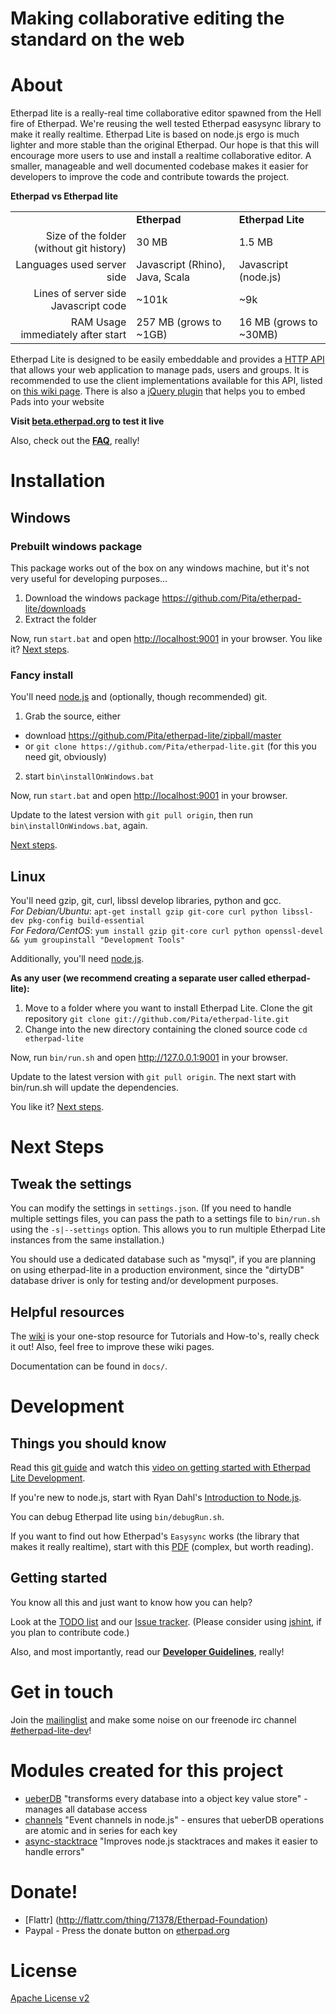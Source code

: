 # Making collaborative editing the standard on the web

# About
Etherpad lite is a really-real time collaborative editor spawned from the Hell fire of Etherpad. 
We're reusing the well tested Etherpad easysync library to make it really realtime. Etherpad Lite 
is based on node.js ergo is much lighter and more stable than the original Etherpad. Our hope 
is that this will encourage more users to use and install a realtime collaborative editor. A smaller, manageable and well 
documented codebase makes it easier for developers to improve the code and contribute towards the project.

**Etherpad vs Etherpad lite**
<table>
  <tr>
    <td>&nbsp;</td><td><b>Etherpad</b></td><td><b>Etherpad Lite</b></td>
  </tr>
  <tr>
    <td align="right">Size of the folder (without git history)</td><td>30 MB</td><td>1.5 MB</td>
  </tr>
  <tr>
    <td align="right">Languages used server side</td><td>Javascript (Rhino), Java, Scala</td><td>Javascript (node.js)</td>
  </tr>
  <tr>
    <td align="right">Lines of server side Javascript code</td><td>~101k</td><td>~9k</td>
  </tr>
  <tr>
    <td align="right">RAM Usage immediately after start</td><td>257 MB (grows to ~1GB)</td><td>16 MB (grows to ~30MB)</td>
  </tr>
</table> 


Etherpad Lite is designed to be easily embeddable and provides a [HTTP API](https://github.com/Pita/etherpad-lite/wiki/HTTP-API) 
that allows your web application to manage pads, users and groups. It is recommended to use the client implementations available for this API, listed on [this wiki page](https://github.com/Pita/etherpad-lite/wiki/HTTP-API-client-libraries).
There is also a [jQuery plugin](https://github.com/johnyma22/etherpad-lite-jquery-plugin) that helps you to embed Pads into your website

**Visit [beta.etherpad.org](http://beta.etherpad.org) to test it live**

Also, check out the **[FAQ](https://github.com/Pita/etherpad-lite/wiki/FAQ)**, really!

# Installation

## Windows

### Prebuilt windows package
This package works out of the box on any windows machine, but it's not very useful for developing purposes...

1. Download the windows package <https://github.com/Pita/etherpad-lite/downloads>
2. Extract the folder

Now, run `start.bat` and open <http://localhost:9001> in your browser. You like it? [Next steps](#next-steps).

### Fancy install
You'll need [node.js](http://nodejs.org) and (optionally, though recommended) git.

1. Grab the source, either
  - download <https://github.com/Pita/etherpad-lite/zipball/master>
  - or `git clone https://github.com/Pita/etherpad-lite.git` (for this you need git, obviously)
2. start `bin\installOnWindows.bat`

Now, run `start.bat` and open <http://localhost:9001> in your browser.

Update to the latest version with `git pull origin`, then run `bin\installOnWindows.bat`, again.

[Next steps](#next-steps).

## Linux
You'll need gzip, git, curl, libssl develop libraries, python and gcc.  
*For Debian/Ubuntu*: `apt-get install gzip git-core curl python libssl-dev pkg-config build-essential`  
*For Fedora/CentOS*: `yum install gzip git-core curl python openssl-devel && yum groupinstall "Development Tools"`

Additionally, you'll need [node.js](http://nodejs.org).

**As any user (we recommend creating a separate user called etherpad-lite):**

1. Move to a folder where you want to install Etherpad Lite. Clone the git repository `git clone git://github.com/Pita/etherpad-lite.git`
2. Change into the new directory containing the cloned source code `cd etherpad-lite`

Now, run `bin/run.sh` and open <http://127.0.0.1:9001> in your browser. 

Update to the latest version with `git pull origin`. The next start with bin/run.sh will update the dependencies.

You like it? [Next steps](#next-steps).

# Next Steps

## Tweak the settings
You can modify the settings in `settings.json`. (If you need to handle multiple settings files, you can pass the path to a settings file to `bin/run.sh` using the `-s|--settings` option. This allows you to run multiple Etherpad Lite instances from the same installation.)

You should use a dedicated database such as "mysql", if you are planning on using etherpad-lite in a production environment, since the "dirtyDB" database driver is only for testing and/or development purposes.

## Helpful resources
The [wiki](https://github.com/Pita/etherpad-lite/wiki) is your one-stop resource for Tutorials and How-to's, really check it out! Also, feel free to improve these wiki pages.

Documentation can be found in `docs/`.

# Development

## Things you should know
Read this [git guide](http://learn.github.com/p/intro.html) and watch this [video on getting started with Etherpad Lite Development](http://youtu.be/67-Q26YH97E).

If you're new to node.js, start with Ryan Dahl's [Introduction to Node.js](http://youtu.be/jo_B4LTHi3I).

You can debug Etherpad lite using `bin/debugRun.sh`.

If you want to find out how Etherpad's `Easysync` works (the library that makes it really realtime), start with this [PDF](https://github.com/Pita/etherpad-lite/raw/master/doc/easysync/easysync-full-description.pdf) (complex, but worth reading).

## Getting started
You know all this and just want to know how you can help?

Look at the [TODO list](https://github.com/Pita/etherpad-lite/wiki/TODO) and our [Issue tracker](https://github.com/Pita/etherpad-lite/issues). (Please consider using [jshint](http://www.jshint.com/about/), if you plan to contribute code.)

Also, and most importantly, read our [**Developer Guidelines**](https://github.com/Pita/etherpad-lite/wiki/Developer-Guidelines), really!

# Get in touch
Join the [mailinglist](http://groups.google.com/group/etherpad-lite-dev) and make some noise on our freenode irc channel [#etherpad-lite-dev](http://webchat.freenode.net?channels=#etherpad-lite-dev)!

# Modules created for this project

* [ueberDB](https://github.com/Pita/ueberDB) "transforms every database into a object key value store" - manages all database access
* [channels](https://github.com/Pita/channels) "Event channels in node.js" - ensures that ueberDB operations are atomic and in series for each key
* [async-stacktrace](https://github.com/Pita/async-stacktrace) "Improves node.js stacktraces and makes it easier to handle errors"

# Donate!
* [Flattr] (http://flattr.com/thing/71378/Etherpad-Foundation)
* Paypal - Press the donate button on [etherpad.org](http://etherpad.org)

# License
[Apache License v2](http://www.apache.org/licenses/LICENSE-2.0.html)